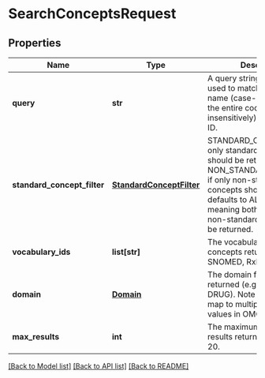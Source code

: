 # SearchConceptsRequest

## Properties
Name | Type | Description | Notes
------------ | ------------- | ------------- | -------------
**query** | **str** | A query string that can be used to match a subset of the name (case-insensitively), the entire code value (case-insensitively), or the concept ID.  | 
**standard_concept_filter** | [**StandardConceptFilter**](StandardConceptFilter.md) | STANDARD_CONCEPTS if only standard concepts should be returned, NON_STANDARD_CONCEPTS if only non-standard concepts should be returned; defaults to ALL_CONCEPTS, meaning both standard and non-standard concepts will be returned.  | [optional] 
**vocabulary_ids** | **list[str]** | The vocabulary ID for the concepts returned (e.g. SNOMED, RxNorm) | [optional] 
**domain** | [**Domain**](Domain.md) | The domain for the concepts returned (e.g. OBSERVATION, DRUG). Note that this may map to multiple domain ID values in OMOP.  | [optional] 
**max_results** | **int** | The maximum number of results returned. Defaults to 20. | [optional] 

[[Back to Model list]](../README.md#documentation-for-models) [[Back to API list]](../README.md#documentation-for-api-endpoints) [[Back to README]](../README.md)


